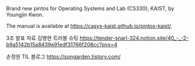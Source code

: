 Brand new pintos for Operating Systems and Lab (CS330), KAIST, by Youngjin Kwon.

The manual is available at https://casys-kaist.github.io/pintos-kaist/.

3조 발표 자료
김병현 트러블 슈팅
https://tender-snarl-324.notion.site/40_-_-2-b9a5142b15a8439e91edf31766f208cc?pvs=4

손정원 TIL 블로그
https://songarden.tistory.com/
